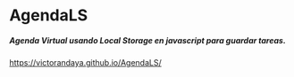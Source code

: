 # AgendaLS

##### Agenda Virtual usando Local Storage en javascript para guardar tareas.

https://victorandaya.github.io/AgendaLS/
